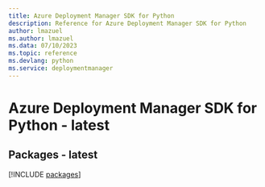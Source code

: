 ```yaml
---
title: Azure Deployment Manager SDK for Python
description: Reference for Azure Deployment Manager SDK for Python
author: lmazuel
ms.author: lmazuel
ms.data: 07/10/2023
ms.topic: reference
ms.devlang: python
ms.service: deploymentmanager
---
```

# Azure Deployment Manager SDK for Python - latest
## Packages - latest
[!INCLUDE [packages](deployment-manager-index.md)]